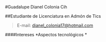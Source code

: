 #Guadalupe Dianel Colonia Cih

##Estudiante de Licenciatura en Admón de Tics
>E-mail: dianel_colonia17@hotmail.com

####Intereses
*Aspectos tecnológicos
*